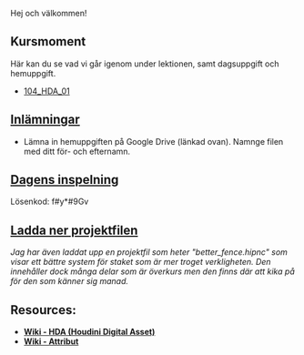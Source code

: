 Hej och välkommen!

## Kursmoment
Här kan du se vad vi går igenom under lektionen, samt dagsuppgift och hemuppgift.

* [104_HDA_01](https://github.com/Studio-Konkret/Technical-Direction/tree/main/Kursmoment/104_HDA_01)

## [Inlämningar](https://drive.google.com/drive/folders/1Xtav1vNc5xot-4UZH8K4UncOpoASECVR?usp=sharing)

- Lämna in hemuppgiften på Google Drive (länkad ovan). Namnge filen med ditt för- och efternamn.

## [Dagens inspelning](https://zoom.us/rec/share/l39pAOUisGYR1hTWjLdUuXxYFbHwphpl7hupjVhw_uCgc2dYOniJMinzXov_anC9.93d5iTn-8DBc6Ngz)

Lösenkod: f#y*#9Gv

## <a href="https://raw.githubusercontent.com/Studio-Konkret/Technical-Direction/main/Nackademin/T3D24/Houdini%20och%20Procedurella%20Milj%C3%B6er%201/DAG_06/DAG_06.hiplc" target="_blank">Ladda ner projektfilen</a>

*Jag har även laddat upp en projektfil som heter "better_fence.hipnc" som visar ett bättre system för staket som är mer troget verkligheten. Den innehåller dock många delar som är överkurs men den finns där att kika på för den som känner sig manad.*

## Resources:
- [**Wiki - HDA (Houdini Digital Asset)**](https://github.com/Studio-Konkret/Technical-Direction/wiki/HDA-(Houdini-Digital-Asset))
- [**Wiki - Attribut**](https://github.com/Studio-Konkret/Technical-Direction/wiki/Attribut)
